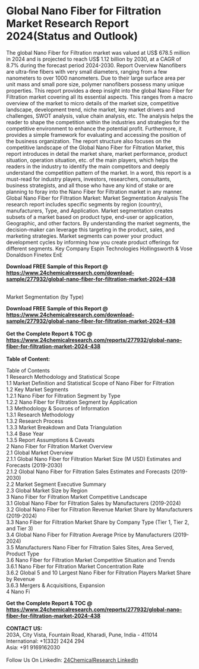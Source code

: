 <h1>Global Nano Fiber for Filtration Market Research Report 2024(Status and Outlook)</h1><p>The global Nano Fiber for Filtration market was valued at US$ 678.5 million in 2024 and is projected to reach US$ 1.12 billion by 2030, at a CAGR of 8.7% during the forecast period 2024-2030.
Report Overview
Nanofibers are ultra-fine fibers with very small diameters, ranging from a few nanometers to over 1000 nanometers. Due to their large surface area per unit mass and small pore size, polymer nanofibers possess many unique properties.
This report provides a deep insight into the global Nano Fiber for Filtration market covering all its essential aspects. This ranges from a macro overview of the market to micro details of the market size, competitive landscape, development trend, niche market, key market drivers and challenges, SWOT analysis, value chain analysis, etc.
The analysis helps the reader to shape the competition within the industries and strategies for the competitive environment to enhance the potential profit. Furthermore, it provides a simple framework for evaluating and accessing the position of the business organization. The report structure also focuses on the competitive landscape of the Global Nano Fiber for Filtration Market, this report introduces in detail the market share, market performance, product situation, operation situation, etc. of the main players, which helps the readers in the industry to identify the main competitors and deeply understand the competition pattern of the market.
In a word, this report is a must-read for industry players, investors, researchers, consultants, business strategists, and all those who have any kind of stake or are planning to foray into the Nano Fiber for Filtration market in any manner.
Global Nano Fiber for Filtration Market: Market Segmentation Analysis
The research report includes specific segments by region (country), manufacturers, Type, and Application. Market segmentation creates subsets of a market based on product type, end-user or application, Geographic, and other factors. By understanding the market segments, the decision-maker can leverage this targeting in the product, sales, and marketing strategies. Market segments can power your product development cycles by informing how you create product offerings for different segments.
Key Company
Espin Technologies
Hollingsworth &amp; Vose
Donaldson
Finetex EnE</p><div><b>Download FREE Sample of this Report @ 
            <a href="https://www.24chemicalresearch.com/download-sample/277932/global-nano-fiber-for-filtration-market-2024-438">
            https://www.24chemicalresearch.com/download-sample/277932/global-nano-fiber-for-filtration-market-2024-438</a></b></div><br><p>
Market Segmentation (by Type)
</p><div><b>Download FREE Sample of this Report @ 
            <a href="https://www.24chemicalresearch.com/download-sample/277932/global-nano-fiber-for-filtration-market-2024-438">
            https://www.24chemicalresearch.com/download-sample/277932/global-nano-fiber-for-filtration-market-2024-438</a></b></div><br><div><b>Get the Complete Report & TOC @ 
            <a href="https://www.24chemicalresearch.com/reports/277932/global-nano-fiber-for-filtration-market-2024-438">
            https://www.24chemicalresearch.com/reports/277932/global-nano-fiber-for-filtration-market-2024-438</a></b></div><br>
            <b>Table of Content:</b><p>Table of Contents<br />
1 Research Methodology and Statistical Scope<br />
1.1 Market Definition and Statistical Scope of Nano Fiber for Filtration<br />
1.2 Key Market Segments<br />
1.2.1 Nano Fiber for Filtration Segment by Type<br />
1.2.2 Nano Fiber for Filtration Segment by Application<br />
1.3 Methodology & Sources of Information<br />
1.3.1 Research Methodology<br />
1.3.2 Research Process<br />
1.3.3 Market Breakdown and Data Triangulation<br />
1.3.4 Base Year<br />
1.3.5 Report Assumptions & Caveats<br />
2 Nano Fiber for Filtration Market Overview<br />
2.1 Global Market Overview<br />
2.1.1 Global Nano Fiber for Filtration Market Size (M USD) Estimates and Forecasts (2019-2030)<br />
2.1.2 Global Nano Fiber for Filtration Sales Estimates and Forecasts (2019-2030)<br />
2.2 Market Segment Executive Summary<br />
2.3 Global Market Size by Region<br />
3 Nano Fiber for Filtration Market Competitive Landscape<br />
3.1 Global Nano Fiber for Filtration Sales by Manufacturers (2019-2024)<br />
3.2 Global Nano Fiber for Filtration Revenue Market Share by Manufacturers (2019-2024)<br />
3.3 Nano Fiber for Filtration Market Share by Company Type (Tier 1, Tier 2, and Tier 3)<br />
3.4 Global Nano Fiber for Filtration Average Price by Manufacturers (2019-2024)<br />
3.5 Manufacturers Nano Fiber for Filtration Sales Sites, Area Served, Product Type<br />
3.6 Nano Fiber for Filtration Market Competitive Situation and Trends<br />
3.6.1 Nano Fiber for Filtration Market Concentration Rate<br />
3.6.2 Global 5 and 10 Largest Nano Fiber for Filtration Players Market Share by Revenue<br />
3.6.3 Mergers & Acquisitions, Expansion<br />
4 Nano Fi</p><div><b>Get the Complete Report & TOC @ 
            <a href="https://www.24chemicalresearch.com/reports/277932/global-nano-fiber-for-filtration-market-2024-438">
            https://www.24chemicalresearch.com/reports/277932/global-nano-fiber-for-filtration-market-2024-438</a></b></div><br><b>CONTACT US:</b><br>
            203A, City Vista, Fountain Road, Kharadi, Pune, India - 411014<br>
            International: +1(332) 2424 294<br>
            Asia: +91 9169162030 <br><br>
            Follow Us On LinkedIn: <a href="https://www.linkedin.com/company/24chemicalresearch/">24ChemicalResearch LinkedIn</a>
